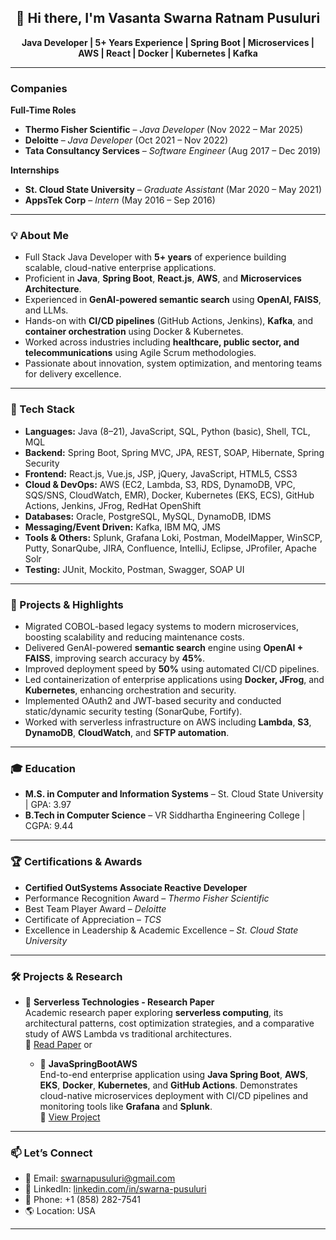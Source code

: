 <h2 align="center">👋 Hi there, I'm Vasanta Swarna Ratnam Pusuluri</h2>
<p align="center">
  <strong>Java Developer | 5+ Years Experience | Spring Boot | Microservices | AWS | React | Docker | Kubernetes | Kafka</strong>
</p>

---

###  Companies

**Full-Time Roles**
- **Thermo Fisher Scientific** – *Java Developer* (Nov 2022 – Mar 2025)
- **Deloitte** – *Java Developer* (Oct 2021 – Nov 2022)
- **Tata Consultancy Services** – *Software Engineer* (Aug 2017 – Dec 2019)

**Internships**
- **St. Cloud State University** – *Graduate Assistant* (Mar 2020 – May 2021)
- **AppsTek Corp** – *Intern* (May 2016 – Sep 2016)

---

### 💡 About Me

- Full Stack Java Developer with **5+ years** of experience building scalable, cloud-native enterprise applications.
- Proficient in **Java**, **Spring Boot**, **React.js**, **AWS**, and **Microservices Architecture**.
- Experienced in **GenAI-powered semantic search** using **OpenAI, FAISS**, and LLMs.
- Hands-on with **CI/CD pipelines** (GitHub Actions, Jenkins), **Kafka**, and **container orchestration** using Docker & Kubernetes.
- Worked across industries including **healthcare, public sector, and telecommunications** using Agile Scrum methodologies.
- Passionate about innovation, system optimization, and mentoring teams for delivery excellence.

---

### 🧰 Tech Stack

- **Languages:** Java (8–21), JavaScript, SQL, Python (basic), Shell, TCL, MQL  
- **Backend:** Spring Boot, Spring MVC, JPA, REST, SOAP, Hibernate, Spring Security  
- **Frontend:** React.js, Vue.js, JSP, jQuery, JavaScript, HTML5, CSS3  
- **Cloud & DevOps:** AWS (EC2, Lambda, S3, RDS, DynamoDB, VPC, SQS/SNS, CloudWatch, EMR), Docker, Kubernetes (EKS, ECS), GitHub Actions, Jenkins, JFrog, RedHat OpenShift  
- **Databases:** Oracle, PostgreSQL, MySQL, DynamoDB, IDMS  
- **Messaging/Event Driven:** Kafka, IBM MQ, JMS  
- **Tools & Others:** Splunk, Grafana Loki, Postman, ModelMapper, WinSCP, Putty, SonarQube, JIRA, Confluence, IntelliJ, Eclipse, JProfiler, Apache Solr  
- **Testing:** JUnit, Mockito, Postman, Swagger, SOAP UI

---

### 🧠 Projects & Highlights

-  Migrated COBOL-based legacy systems to modern microservices, boosting scalability and reducing maintenance costs.  
-  Delivered GenAI-powered **semantic search** engine using **OpenAI + FAISS**, improving search accuracy by **45%**.  
-  Improved deployment speed by **50%** using automated CI/CD pipelines.  
-  Led containerization of enterprise applications using **Docker, JFrog**, and **Kubernetes**, enhancing orchestration and security.  
-  Implemented OAuth2 and JWT-based security and conducted static/dynamic security testing (SonarQube, Fortify).  
-  Worked with serverless infrastructure on AWS including **Lambda**, **S3**, **DynamoDB**, **CloudWatch**, and **SFTP automation**.

---

### 🎓 Education

- **M.S. in Computer and Information Systems** – St. Cloud State University | GPA: 3.97  
- **B.Tech in Computer Science** – VR Siddhartha Engineering College | CGPA: 9.44

---

### 🏆 Certifications & Awards

-  **Certified OutSystems Associate Reactive Developer**
-  Performance Recognition Award – *Thermo Fisher Scientific*
-  Best Team Player Award – *Deloitte*
-  Certificate of Appreciation – *TCS*
-  Excellence in Leadership & Academic Excellence – *St. Cloud State University*

---

### 🛠 Projects & Research

- 📄 **Serverless Technologies - Research Paper**  
  Academic research paper exploring **serverless computing**, its architectural patterns, cost optimization strategies, and a comparative study of AWS Lambda vs traditional architectures.  
  🔗 [Read Paper](https://github.com/your-username/serverless-technologies)
  or
  
  
  - 🔧 **JavaSpringBootAWS**  
  End-to-end enterprise application using **Java Spring Boot**, **AWS**, **EKS**, **Docker**, **Kubernetes**, and **GitHub Actions**. Demonstrates cloud-native microservices deployment with CI/CD pipelines and monitoring tools like **Grafana** and **Splunk**.  
  🔗 [View Project](https://github.com/your-username/JavaSpringBootAWS)

--- 

### 📫 Let’s Connect

- 📧 Email: [swarnapusuluri@gmail.com](mailto:swarnapusuluri@gmail.com)  
- 💼 LinkedIn: [linkedin.com/in/swarna-pusuluri](https://www.linkedin.com/in/swarna-pusuluri/)  
- 📱 Phone: +1 (858) 282-7541  
- 🌎 Location: USA

---
